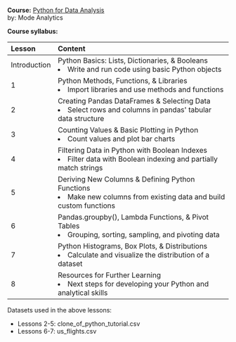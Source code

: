 **Course:** [Python for Data Analysis](https://mode.com/python-tutorial/)<br>
by: Mode Analytics

**Course syllabus:**

Lesson | Content
:------|:-------
Introduction | Python Basics: Lists, Dictionaries, & Booleans<li>Write and run code using basic Python objects</li>
1  | Python Methods, Functions, & Libraries<li>Import libraries and use methods and functions</li>
2  | Creating Pandas DataFrames & Selecting Data<li>Select rows and columns in pandas' tabular data structure</li>
3  | Counting Values & Basic Plotting in Python<li>Count values and plot bar charts</li>
4  | Filtering Data in Python with Boolean Indexes<li>Filter data with Boolean indexing and partially match strings</li>
5  | Deriving New Columns & Defining Python Functions<li>Make new columns from existing data and build custom functions</li>
6  | Pandas.groupby(), Lambda Functions, & Pivot Tables<li>Grouping, sorting, sampling, and pivoting data</li>
7  | Python Histograms, Box Plots, & Distributions<li>Calculate and visualize the distribution of a dataset</li>
8  | Resources for Further Learning<li>Next steps for developing your Python and analytical skills</li>

Datasets used in the above lessons:
* Lessons 2-5: clone_of_python_tutorial.csv
* Lessons 6-7: us_flights.csv

